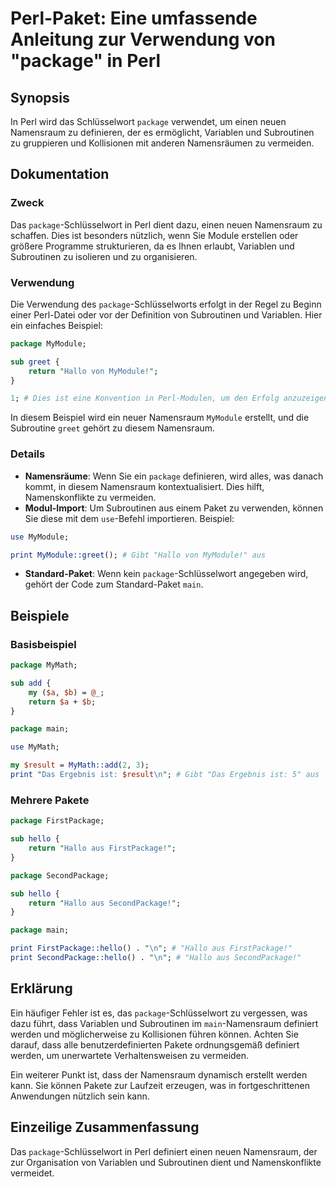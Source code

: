 <!--
Meta Description: # Perl-Paket: Eine umfassende Anleitung zur Verwendung von "package" in Perl ## Synopsis In Perl wird das Schlüsselwort `package` verwendet, um einen ...
Meta Keywords: package, perl, und, namensraum, aus
-->

# Perl-Paket: Eine umfassende Anleitung zur Verwendung von "package" in Perl

## Synopsis
In Perl wird das Schlüsselwort `package` verwendet, um einen neuen Namensraum zu definieren, der es ermöglicht, Variablen und Subroutinen zu gruppieren und Kollisionen mit anderen Namensräumen zu vermeiden.

## Dokumentation
### Zweck
Das `package`-Schlüsselwort in Perl dient dazu, einen neuen Namensraum zu schaffen. Dies ist besonders nützlich, wenn Sie Module erstellen oder größere Programme strukturieren, da es Ihnen erlaubt, Variablen und Subroutinen zu isolieren und zu organisieren.

### Verwendung
Die Verwendung des `package`-Schlüsselworts erfolgt in der Regel zu Beginn einer Perl-Datei oder vor der Definition von Subroutinen und Variablen. Hier ein einfaches Beispiel:

```perl
package MyModule;

sub greet {
    return "Hallo von MyModule!";
}

1; # Dies ist eine Konvention in Perl-Modulen, um den Erfolg anzuzeigen
```

In diesem Beispiel wird ein neuer Namensraum `MyModule` erstellt, und die Subroutine `greet` gehört zu diesem Namensraum.

### Details
- **Namensräume**: Wenn Sie ein `package` definieren, wird alles, was danach kommt, in diesem Namensraum kontextualisiert. Dies hilft, Namenskonflikte zu vermeiden.
- **Modul-Import**: Um Subroutinen aus einem Paket zu verwenden, können Sie diese mit dem `use`-Befehl importieren. Beispiel:

```perl
use MyModule;

print MyModule::greet(); # Gibt "Hallo von MyModule!" aus
```

- **Standard-Paket**: Wenn kein `package`-Schlüsselwort angegeben wird, gehört der Code zum Standard-Paket `main`.

## Beispiele
### Basisbeispiel
```perl
package MyMath;

sub add {
    my ($a, $b) = @_;
    return $a + $b;
}

package main;

use MyMath;

my $result = MyMath::add(2, 3);
print "Das Ergebnis ist: $result\n"; # Gibt "Das Ergebnis ist: 5" aus
```

### Mehrere Pakete
```perl
package FirstPackage;

sub hello {
    return "Hallo aus FirstPackage!";
}

package SecondPackage;

sub hello {
    return "Hallo aus SecondPackage!";
}

package main;

print FirstPackage::hello() . "\n"; # "Hallo aus FirstPackage!"
print SecondPackage::hello() . "\n"; # "Hallo aus SecondPackage!"
```

## Erklärung
Ein häufiger Fehler ist es, das `package`-Schlüsselwort zu vergessen, was dazu führt, dass Variablen und Subroutinen im `main`-Namensraum definiert werden und möglicherweise zu Kollisionen führen können. Achten Sie darauf, dass alle benutzerdefinierten Pakete ordnungsgemäß definiert werden, um unerwartete Verhaltensweisen zu vermeiden.

Ein weiterer Punkt ist, dass der Namensraum dynamisch erstellt werden kann. Sie können Pakete zur Laufzeit erzeugen, was in fortgeschrittenen Anwendungen nützlich sein kann.

## Einzeilige Zusammenfassung
Das `package`-Schlüsselwort in Perl definiert einen neuen Namensraum, der zur Organisation von Variablen und Subroutinen dient und Namenskonflikte vermeidet.